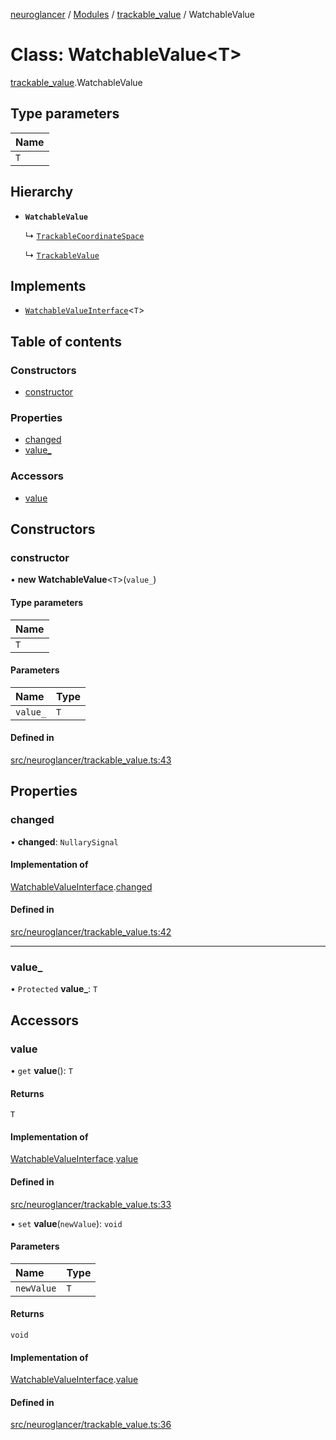 [neuroglancer](../README.md) / [Modules](../modules.md) / [trackable\_value](../modules/trackable_value.md) / WatchableValue

# Class: WatchableValue<T\>

[trackable_value](../modules/trackable_value.md).WatchableValue

## Type parameters

| Name |
| :------ |
| `T` |

## Hierarchy

- **`WatchableValue`**

  ↳ [`TrackableCoordinateSpace`](coordinate_transform.TrackableCoordinateSpace.md)

  ↳ [`TrackableValue`](trackable_value.TrackableValue.md)

## Implements

- [`WatchableValueInterface`](../interfaces/trackable_value.WatchableValueInterface.md)<`T`\>

## Table of contents

### Constructors

- [constructor](trackable_value.WatchableValue.md#constructor)

### Properties

- [changed](trackable_value.WatchableValue.md#changed)
- [value\_](trackable_value.WatchableValue.md#value_)

### Accessors

- [value](trackable_value.WatchableValue.md#value)

## Constructors

### constructor

• **new WatchableValue**<`T`\>(`value_`)

#### Type parameters

| Name |
| :------ |
| `T` |

#### Parameters

| Name | Type |
| :------ | :------ |
| `value_` | `T` |

#### Defined in

[src/neuroglancer/trackable_value.ts:43](https://github.com/ActiveBrainAtlas2/neuroglancer/blob/285e65d7/src/neuroglancer/trackable_value.ts#L43)

## Properties

### changed

• **changed**: `NullarySignal`

#### Implementation of

[WatchableValueInterface](../interfaces/trackable_value.WatchableValueInterface.md).[changed](../interfaces/trackable_value.WatchableValueInterface.md#changed)

#### Defined in

[src/neuroglancer/trackable_value.ts:42](https://github.com/ActiveBrainAtlas2/neuroglancer/blob/285e65d7/src/neuroglancer/trackable_value.ts#L42)

___

### value\_

• `Protected` **value\_**: `T`

## Accessors

### value

• `get` **value**(): `T`

#### Returns

`T`

#### Implementation of

[WatchableValueInterface](../interfaces/trackable_value.WatchableValueInterface.md).[value](../interfaces/trackable_value.WatchableValueInterface.md#value)

#### Defined in

[src/neuroglancer/trackable_value.ts:33](https://github.com/ActiveBrainAtlas2/neuroglancer/blob/285e65d7/src/neuroglancer/trackable_value.ts#L33)

• `set` **value**(`newValue`): `void`

#### Parameters

| Name | Type |
| :------ | :------ |
| `newValue` | `T` |

#### Returns

`void`

#### Implementation of

[WatchableValueInterface](../interfaces/trackable_value.WatchableValueInterface.md).[value](../interfaces/trackable_value.WatchableValueInterface.md#value)

#### Defined in

[src/neuroglancer/trackable_value.ts:36](https://github.com/ActiveBrainAtlas2/neuroglancer/blob/285e65d7/src/neuroglancer/trackable_value.ts#L36)
